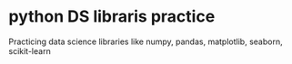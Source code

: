 # python DS libraris practice
 Practicing data science libraries like numpy, pandas, matplotlib, seaborn, scikit-learn
